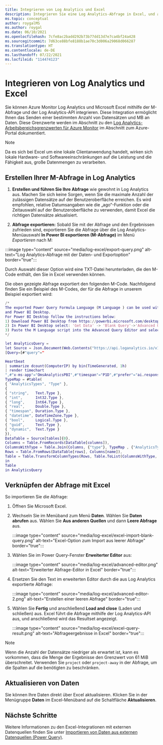 ```yaml
---
title: Integrieren von Log Analytics und Excel
description: Integrieren Sie eine Log Analytics-Abfrage in Excel, und aktualisieren Sie Ergebnisse in Excel.
ms.topic: conceptual
author: roygalMS
ms.author: roygal
ms.date: 06/10/2021
ms.openlocfilehash: 7cfe8ac2badd292b73b77dd13d7e7ca4bf24a428
ms.sourcegitcommit: 7d63ce88bfe8188b1ae70c3d006a29068d066287
ms.translationtype: HT
ms.contentlocale: de-DE
ms.lasthandoff: 07/22/2021
ms.locfileid: "114474123"
---
```

# <a name="integrate-log-analytics-and-excel"></a>Integrieren von Log Analytics und Excel

Sie können Azure Monitor Log Analytics und Microsoft Excel mithilfe der M-Abfrage und der Log Analytics-API integrieren. Diese Integration ermöglicht Ihnen das Senden einer bestimmten Anzahl von Datensätzen und MB an Daten. Diese Grenzwerte werden im Abschnitt zu den [Log Analytics-Arbeitsbereichsgrenzwerten für Azure Monitor](../service-limits.md#log-analytics-workspaces) im Abschnitt zum Azure-Portal dokumentiert. 

> [!NOTE]
> Da es sich bei Excel um eine lokale Clientanwendung handelt, wirken sich lokale Hardware- und Softwareeinschränkungen auf die Leistung und die Fähigkeit aus, große Datenmengen zu verarbeiten.

## <a name="create-your-m-query-in-log-analytics"></a>Erstellen Ihrer M-Abfrage in Log Analytics 

1. **Erstellen und führen Sie Ihre Abfrage** wie gewohnt in Log Analytics aus. Machen Sie sich keine Sorgen, wenn Sie die maximale Anzahl der zulässigen Datensätze auf der Benutzeroberfläche erreichen.  Es wird empfohlen, relative Datumsangaben wie die „ago“-Funktion oder die Zeitauswahl auf der Benutzeroberfläche zu verwenden, damit Excel die richtigen Datensätze aktualisiert.
  
2. **Abfrage exportieren:** Sobald Sie mit der Abfrage und den Ergebnissen zufrieden sind, exportieren Sie die Abfrage über die Log Analytics-Menüauswahl **In Power BI exportieren (M-Abfrage)** im Menü *Exportieren* nach M:

:::image type="content" source="media/log-excel/export-query.png" alt-text="Log Analytics-Abfrage mit der Daten- und Exportoption" border="true":::



Durch Auswahl dieser Option wird eine TXT-Datei herunterladen, die den M-Code enthält, den Sie in Excel verwenden können.

Die oben gezeigte Abfrage exportiert den folgenden M-Code. Nachfolgend finden Sie ein Beispiel des M-Codes, der für die Abfrage in unserem Beispiel exportiert wird:

```m
/*
The exported Power Query Formula Language (M Language ) can be used with Power Query in Excel
and Power BI Desktop.
For Power BI Desktop follow the instructions below: 
1) Download Power BI Desktop from https://powerbi.microsoft.com/desktop/
2) In Power BI Desktop select: 'Get Data' -> 'Blank Query'->'Advanced Query Editor'
3) Paste the M Language script into the Advanced Query Editor and select 'Done'
*/

let AnalyticsQuery =
let Source = Json.Document(Web.Contents("https://api.loganalytics.io/v1/workspaces/ddcfc599-cae0-48ee-9026-fffffffffffff/query", 
[Query=[#"query"="

Heartbeat 
| summarize dcount(ComputerIP) by bin(TimeGenerated, 1h)    
| render timechart
",#"x-ms-app"="OmsAnalyticsPBI",#"timespan"="P1D",#"prefer"="ai.response-thinning=true"],Timeout=#duration(0,0,4,0)])),
TypeMap = #table(
{ "AnalyticsTypes", "Type" }, 
{ 
{ "string",   Text.Type },
{ "int",      Int32.Type },
{ "long",     Int64.Type },
{ "real",     Double.Type },
{ "timespan", Duration.Type },
{ "datetime", DateTimeZone.Type },
{ "bool",     Logical.Type },
{ "guid",     Text.Type },
{ "dynamic",  Text.Type }
}),
DataTable = Source[tables]{0},
Columns = Table.FromRecords(DataTable[columns]),
ColumnsWithType = Table.Join(Columns, {"type"}, TypeMap , {"AnalyticsTypes"}),
Rows = Table.FromRows(DataTable[rows], Columns[name]), 
Table = Table.TransformColumnTypes(Rows, Table.ToList(ColumnsWithType, (c) => { c{0}, c{3}}))
in
Table
in AnalyticsQuery
```

## <a name="connect-query-to-excel"></a>Verknüpfen der Abfrage mit Excel 

So importieren Sie die Abfrage: 

1. Öffnen Sie Microsoft Excel. 
1. Wechseln Sie im Menüband zum Menü **Daten**. Wählen Sie **Daten abrufen** aus. Wählen Sie **Aus anderen Quellen** und dann **Leere Abfrage** aus.
 
   :::image type="content" source="media/log-excel/excel-import-blank-query.png" alt-text="Excel-Option zum Import aus leerer Abfrage" border="true":::

1. Wählen Sie im Power Query-Fenster **Erweiterter Editor** aus:

   :::image type="content" source="media/log-excel/advanced-editor.png" alt-text="Erweiterter Abfrage-Editor in Excel" border="true":::

 
1. Ersetzen Sie den Text im erweiterten Editor durch die aus Log Analytics exportierte Abfrage:

   :::image type="content" source="media/log-excel/advanced-editor-2.png" alt-text="Erstellen einer leeren Abfrage" border="true":::
 
1. Wählen Sie **Fertig** und anschließend **Load and close** (Laden und schließen) aus. Excel führt die Abfrage mithilfe der Log Analytics-API aus, und anschließend wird das Resultset angezeigt.
 

   :::image type="content" source="media/log-excel/excel-query-result.png" alt-text="Abfrageergebnisse in Excel" border="true":::

> [!Note]
> Wenn die Anzahl der Datensätze niedriger als erwartet ist, kann es vorkommen, dass die Menge der Ergebnisse den Grenzwert von 61 MiB überschreitet. Verwenden Sie `project` oder `project-away` in der Abfrage, um die Spalten auf die benötigten zu beschränken.

##  <a name="refreshing--data"></a>Aktualisieren von Daten

Sie können Ihre Daten direkt über Excel aktualisieren. Klicken Sie in der Menügruppe **Daten** im Excel-Menüband auf die Schaltfläche **Aktualisieren**.
 
## <a name="next-steps"></a>Nächste Schritte

Weitere Informationen zu den Excel-Integrationen mit externen Datenquellen finden Sie unter [Importieren von Daten aus externen Datenquellen (Power Query)](https://support.office.com/article/import-data-from-external-data-sources-power-query-be4330b3-5356-486c-a168-b68e9e616f5a).
